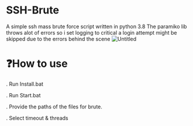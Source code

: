# SSH-Brute
A simple ssh mass brute force script written in python 3.8
The paramiko lib throws alot of errors so i set logging to critical a login attempt might be skipped due to the errors behind the scene
![Untitled](https://github.com/DyNaam1c/SSH-Brute/assets/133466254/54702ab8-d823-4a1a-a056-123af4ada227)

# ❓How to use
. Run Install.bat

. Run Start.bat

. Provide the paths of the files for brute.

. Select timeout & threads
